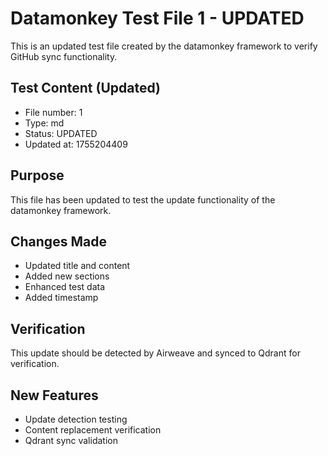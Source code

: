 # Datamonkey Test File 1 - UPDATED

This is an updated test file created by the datamonkey framework to verify GitHub sync functionality.

## Test Content (Updated)
- File number: 1
- Type: md
- Status: UPDATED
- Updated at: 1755204409

## Purpose
This file has been updated to test the update functionality of the datamonkey framework.

## Changes Made
- Updated title and content
- Added new sections
- Enhanced test data
- Added timestamp

## Verification
This update should be detected by Airweave and synced to Qdrant for verification.

## New Features
- Update detection testing
- Content replacement verification
- Qdrant sync validation

